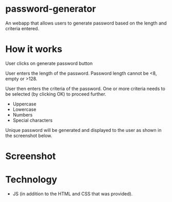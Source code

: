 # password-generator

An webapp that allows users to generate password based on the length and criteria entered.

# How it works

User clicks on generate password button

User enters the length of the password.  Password length cannot be <8, empty or >128.

User then enters the criteria of the password.  One or more criteria needs to be selected (by clicking OK) to proceed further.

* Uppercase
* Lowercase
* Numbers
* Special characters

Unique password will be generated and displayed to the user as shown in the screenshot below.

# Screenshot




# Technology

* JS (in addition to the HTML and CSS that was provided).

